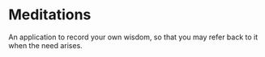 # Meditations

An application to record your own wisdom, so that you may refer back to it when the need arises.
